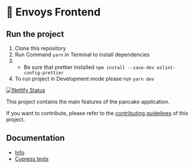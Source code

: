 # 🥞 Envoys Frontend

## Run the project

1. Clone this repository
2. Run Command `yarn` in Terminal to install dependencies
3. * Be sure that prettier installed `npm install --save-dev eslint-config-prettier`
4. To run project in Development mode please run `yarn dev`

[![Netlify Status](https://api.netlify.com/api/v1/badges/7bebf1a3-be7b-4165-afd1-446256acd5e3/deploy-status)](https://app.netlify.com/sites/pancake-prod/deploys)

This project contains the main features of the pancake application.

If you want to contribute, please refer to the [contributing guidelines](./CONTRIBUTING.md) of this project.

## Documentation

- [Info](doc/Info.md)
- [Cypress tests](doc/Cypress.md)
